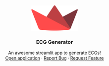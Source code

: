 <!-- PROJECT LOGO -->
<br />
<div align="center">
  <a href="https://github.com/othneildrew/Best-README-Template">
    <img src="images/logo.png" alt="Logo" width="150" height="82">
  </a>

  <h3 align="center">ECG Generator</h3>

  <p align="center">
    An awesome streamlit app to generate ECGs!
    <br />
    <a href="https://antonin-lfv-ecg-generator-main-yiaafi.streamlit.app/">Open application</a>
    ·
    <a href="https://github.com/antonin-lfv/ECG_Generator/issues">Report Bug</a>
    ·
    <a href="https://github.com/antonin-lfv/ECG_Generator/issues">Request Feature</a>
  </p>
</div>

